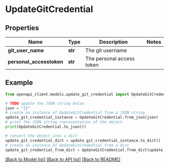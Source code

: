 # UpdateGitCredential


## Properties

Name | Type | Description | Notes
------------ | ------------- | ------------- | -------------
**git_user_name** | **str** | The git username | 
**personal_accesstoken** | **str** | The personal access token | 

## Example

```python
from openapi_client.models.update_git_credential import UpdateGitCredential

# TODO update the JSON string below
json = "{}"
# create an instance of UpdateGitCredential from a JSON string
update_git_credential_instance = UpdateGitCredential.from_json(json)
# print the JSON string representation of the object
print(UpdateGitCredential.to_json())

# convert the object into a dict
update_git_credential_dict = update_git_credential_instance.to_dict()
# create an instance of UpdateGitCredential from a dict
update_git_credential_from_dict = UpdateGitCredential.from_dict(update_git_credential_dict)
```
[[Back to Model list]](../README.md#documentation-for-models) [[Back to API list]](../README.md#documentation-for-api-endpoints) [[Back to README]](../README.md)


